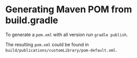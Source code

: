 # Generating Maven POM from build.gradle

To generate a `pom.xml` with all version run `gradle publish`.

The resulting `pom.xml` could be found in `build/publications/customLibrary/pom-default.xml`.